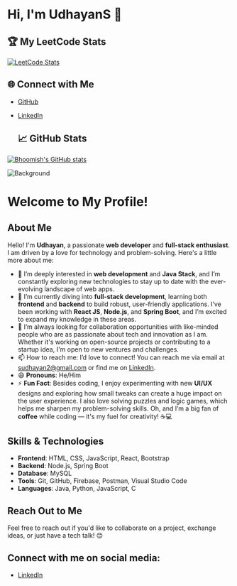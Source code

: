 # Hi, I'm UdhayanS 👋
## 🏆 My LeetCode Stats
[![LeetCode Stats](https://leetcard.jacoblin.cool/<your-leetcode-username>)](https://leetcode.com/Udhayan_sk7/)
## 🌐 Connect with Me
- [GitHub](https://github.com/UdhayanS)
- [LinkedIn](https://www.linkedin.com/in/udhayan-sk7/)

  ## 📈 GitHub Stats
[![Bhoomish's GitHub stats](https://github-readme-stats.vercel.app/api?username=UdhayanS&show_icons=true)](https://github.com/UdhayanS)

![Background](https://via.placeholder.com/1500x500/0077B5/FFFFFF?text=Your+Custom+Banner+Here)

# Welcome to My Profile!



## About Me
Hello! I'm **Udhayan**, a passionate **web developer** and **full-stack enthusiast**. I am driven by a love for technology and problem-solving. Here's a little more about me:

- 👀 I’m deeply interested in **web development** and **Java Stack**, and I’m constantly exploring new technologies to stay up to date with the ever-evolving landscape of web apps.
- 🌱 I’m currently diving into **full-stack development**, learning both **frontend** and **backend** to build robust, user-friendly applications. I’ve been working with **React JS**, **Node.js**, and **Spring Boot**, and I’m excited to expand my knowledge in these areas.
- 💞️ I’m always looking for collaboration opportunities with like-minded people who are as passionate about tech and innovation as I am. Whether it's working on open-source projects or contributing to a startup idea, I'm open to new ventures and challenges.
- 📫 How to reach me: I’d love to connect! You can reach me via email at [sudhayan2@gmail.com](mailto:sudhayan2@gmail.com) or find me on [LinkedIn](https://www.linkedin.com/in/Udhayan-sk7/).
- 😄 **Pronouns**: He/Him
- ⚡ **Fun Fact**: Besides coding, I enjoy experimenting with new **UI/UX** designs and exploring how small tweaks can create a huge impact on the user experience. I also love solving puzzles and logic games, which helps me sharpen my problem-solving skills. Oh, and I’m a big fan of **coffee** while coding — it's my fuel for creativity! ☕💻

## Skills & Technologies
- **Frontend**: HTML, CSS, JavaScript, React, Bootstrap
- **Backend**: Node.js, Spring Boot
- **Database**: MySQL
- **Tools**: Git, GitHub, Firebase, Postman, Visual Studio Code
- **Languages**: Java, Python, JavaScript, C

## Reach Out to Me
Feel free to reach out if you'd like to collaborate on a project, exchange ideas, or just have a tech talk! 😊

## Connect with me on social media:
- [LinkedIn](https://www.linkedin.com/in/Udhayan-sk7/)


<!---
UdhayanS/UdhayanS is a ✨ special ✨ repository because its `README.md` (this file) appears on your GitHub profile.
You can click the Preview link to take a look at your changes.
--->
